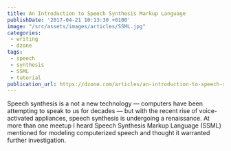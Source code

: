 ```yaml
---
title: An Introduction to Speech Synthesis Markup Language
publishDate: '2017-04-21 10:13:30 +0100'
image: "/src/assets/images/articles/SSML.jpg"
categories:
 - writing
 - dzone
tags:
 - speech
 - synthesis
 - SSML
 - tutorial
publication_url: https://dzone.com/articles/an-introduction-to-speech-synthesis-markup-languag
---
```


Speech synthesis is a not a new technology — computers have been attempting to speak to us for decades — but with the recent rise of voice-activated appliances, speech synthesis is undergoing a renaissance. At more than one meetup I heard Speech Synthesis Markup Language (SSML) mentioned for modeling computerized speech and thought it warranted further investigation.
